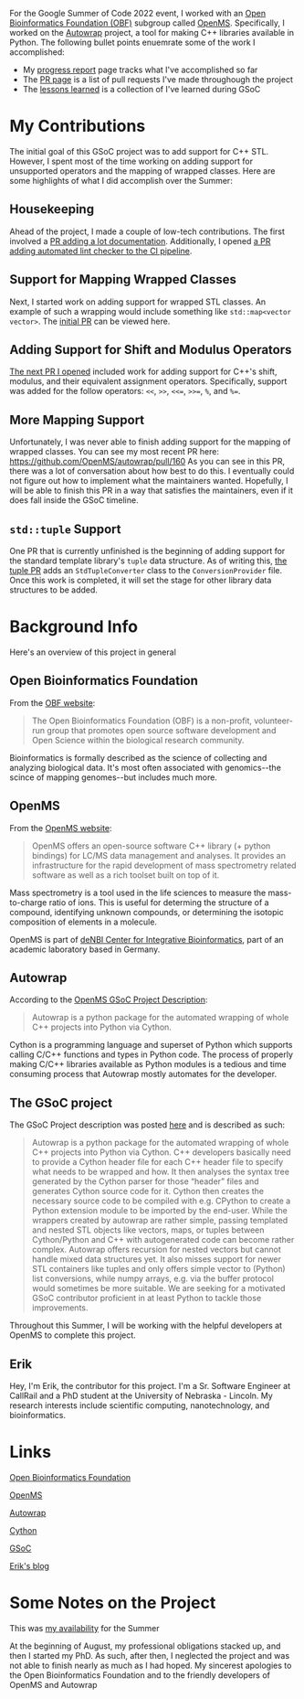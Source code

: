 For the Google Summer of Code 2022 event, I worked with an [Open Bioinformatics Foundation (OBF)](https://www.open-bio.org/) subgroup called [OpenMS](https://www.openms.de/). Specifically, I worked on the [Autowrap](https://github.com/OpenMS/autowrap#readme) project, a tool for making C++ libraries available in Python. The following bullet points enuemrate some of the work I accomplished:

* My [progress report](progress_page.md) page tracks what I've accomplished so far
* The [PR page](pull_requests.md) is a list of pull requests I've made throughough the project
* The [lessons learned](lessons_learned.md) is a collection of I've learned during GSoC


# My Contributions

The initial goal of this GSoC project was to add support for C++ STL. However, I spent most of the time working on adding support for unsupported operators and the mapping of wrapped classes. Here are some highlights of what I did accomplish over the Summer:

## Housekeeping

Ahead of the project, I made a couple of low-tech contributions. The first involved a [PR adding a lot documentation](https://github.com/OpenMS/autowrap/pull/149).
Additionally, I opened [a PR adding automated lint checker to the CI pipeline](https://github.com/OpenMS/autowrap/pull/156).

## Support for Mapping Wrapped Classes
Next, I started work on adding support for wrapped STL classes. An example of such a wrapping would include something like `std::map<vector vector>`. The [initial PR](https://github.com/erik-whiting/autowrap/pull/2) can be viewed here.

## Adding Support for Shift and Modulus Operators
[The next PR I opened](https://github.com/OpenMS/autowrap/pull/159) included work for adding support for C++'s shift, modulus, and their equivalent assignment operators. Specifically, support was added for the follow operators: `<<`, `>>`, `<<=`, `>>=`, `%`, and `%=`.

## More Mapping Support
Unfortunately, I was never able to finish adding support for the mapping of wrapped classes. You can see my most recent PR here: https://github.com/OpenMS/autowrap/pull/160
As you can see in this PR, there was a lot of conversation about how best to do this. I eventually could not figure out how to implement what the maintainers wanted. Hopefully, I will be able to finish this PR in a way that satisfies the maintainers, even if it does fall inside the GSoC timeline.

## `std::tuple` Support
One PR that is currently unfinished is the beginning of adding support for the standard template library's `tuple` data structure. As of writing this, [the tuple PR](https://github.com/OpenMS/autowrap/pull/163) adds an `StdTupleConverter` class to the `ConversionProvider` file. Once this work is completed, it will set the stage for other library data structures to be added.

# Background Info

Here's an overview of this project in general

## Open Bioinformatics Foundation
From the [OBF website](https://www.open-bio.org/):
> The Open Bioinformatics Foundation (OBF) is a non-profit, volunteer-run group that promotes open source software development and Open Science within the biological research community.

Bioinformatics is formally described as the science of collecting and analyzing biological data. It's most often associated with genomics--the scince of mapping genomes--but includes much more.

## OpenMS
From the [OpenMS website](https://www.openms.de/):
> OpenMS offers an open-source software C++ library (+ python bindings) for LC/MS data management and analyses. It provides an infrastructure for the rapid development of mass spectrometry related software as well as a rich toolset built on top of it.

Mass spectrometry is a tool used in the life sciences to measure the mass-to-charge ratio of ions. This is useful for determing the structure of a compound, identifying unknown compounds, or determining the isotopic composition of elements in a molecule.

OpenMS is part of [deNBI Center for Integrative Bioinformatics](https://www.denbi.de/network/center-for-integrative-bioinformatics-cibi), part of an academic laboratory based in Germany.

## Autowrap
According to the [OpenMS GSoC Project Description](https://www.open-bio.org/events/gsoc/gsoc-project-ideas/#openms-autowrap):
> Autowrap is a python package for the automated wrapping of whole C++ projects into Python via Cython.

Cython is a programming language and superset of Python which supports calling C/C++ functions and types in Python code. The process of properly making C/C++ libraries available as Python modules is a tedious and time consuming process that Autowrap mostly automates for the developer.

## The GSoC project
The GSoC Project description was posted [here](https://www.open-bio.org/events/gsoc/gsoc-project-ideas/#openms-autowrap) and is described as such:
> Autowrap is a python package for the automated wrapping of whole C++ projects into Python via Cython. C++ developers basically need to provide a Cython header file for each C++ header file to specify what needs to be wrapped and how. It then analyses the syntax tree generated by the Cython parser for those “header” files and generates Cython source code for it. Cython then creates the necessary source code to be compiled with e.g. CPython to create a Python extension module to be imported by the end-user. While the wrappers created by autowrap are rather simple, passing templated and nested STL objects like vectors, maps, or tuples between Cython/Python and C++ with autogenerated code can become rather complex. Autowrap offers recursion for nested vectors but cannot handle mixed data structures yet. It also misses support for newer STL containers like tuples and only offers simple vector to (Python) list conversions, while numpy arrays, e.g. via the buffer protocol would sometimes be more suitable. We are seeking for a motivated GSoC contributor proficient in at least Python to tackle those improvements.

Throughout this Summer, I will be working with the helpful developers at OpenMS to complete this project.

## Erik
Hey, I'm Erik, the contributor for this project. I'm a Sr. Software Engineer at CallRail and a PhD student at the University of Nebraska - Lincoln. My research interests include scientific computing, nanotechnology, and bioinformatics.

# Links

[Open Bioinformatics Foundation](https://www.open-bio.org/)

[OpenMS](https://www.openms.de/)

[Autowrap](https://github.com/OpenMS/autowrap#readme)

[Cython](https://cython.org/)

[GSoC](https://summerofcode.withgoogle.com/)

[Erik's blog](https://erikscode.space/)

# Some Notes on the Project

This was [my availability](availability.md) for the Summer

At the beginning of August, my professional obligations stacked up, and then I started my PhD. As such, after then, I neglected the project and was not able to finish nearly as much as I had hoped. My sincerest apologies to the Open Bioinformatics Foundation and to the friendly developers of OpenMS and Autowrap
